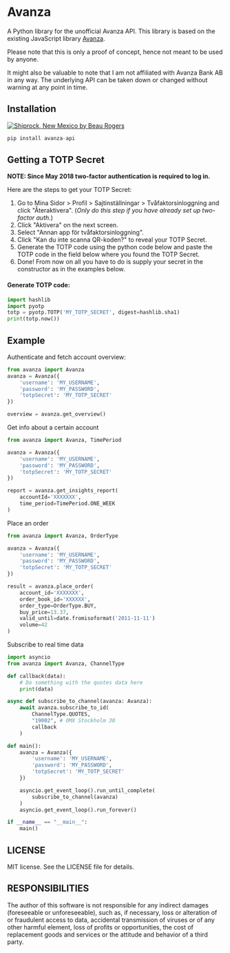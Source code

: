 # Avanza

A Python library for the unofficial Avanza API. This library is based on the existing JavaScript library [Avanza](https://github.com/fhqvst/avanza).

Please note that this is only a proof of concept, hence not meant to be used by anyone.

It might also be valuable to note that I am not affiliated with Avanza Bank AB in any way. The underlying API can be taken down or changed without warning at any point in time.

## Installation
[![](https://img.shields.io/pypi/v/avanza-api?style=flat-square&logo=pypi "Shiprock, New Mexico by Beau Rogers")](https://pypi.org/project/avanza-api/)
```python 
pip install avanza-api
```

## Getting a TOTP Secret

**NOTE: Since May 2018 two-factor authentication is required to log in.**

Here are the steps to get your TOTP Secret:

1. Go to Mina Sidor > Profil > Sajtinställningar > Tvåfaktorsinloggning and click "Återaktivera". (*Only do this step if you have already set up two-factor auth.*)
1. Click "Aktivera" on the next screen.
1. Select "Annan app för tvåfaktorsinloggning".
1. Click "Kan du inte scanna QR-koden?" to reveal your TOTP Secret.
1. Generate the TOTP code using the python code below and paste the TOTP code in the field below where you found the TOTP Secret.
1. Done! From now on all you have to do is supply your secret in the constructor as in the examples below.
#### Generate TOTP code:
```Python
import hashlib
import pyotp
totp = pyotp.TOTP('MY_TOTP_SECRET', digest=hashlib.sha1)
print(totp.now())
```
## Example

Authenticate and fetch account overview:

```python
from avanza import Avanza
avanza = Avanza({
    'username': 'MY_USERNAME',
    'password': 'MY_PASSWORD',
    'totpSecret': 'MY_TOTP_SECRET'
})

overview = avanza.get_overview()
```

Get info about a certain account
```python
from avanza import Avanza, TimePeriod

avanza = Avanza({
    'username': 'MY_USERNAME',
    'password': 'MY_PASSWORD',
    'totpSecret': 'MY_TOTP_SECRET'
})

report = avanza.get_insights_report(
    accountId='XXXXXXX',
    time_period=TimePeriod.ONE_WEEK
)
```

Place an order
```python
from avanza import Avanza, OrderType

avanza = Avanza({
    'username': 'MY_USERNAME',
    'password': 'MY_PASSWORD',
    'totpSecret': 'MY_TOTP_SECRET'
})

result = avanza.place_order(
    account_id='XXXXXXX',
    order_book_id='XXXXXX',
    order_type=OrderType.BUY,
    buy_price=13.37,
    valid_until=date.fromisoformat('2011-11-11')
    volume=42
)
```

Subscribe to real time data
```python
import asyncio
from avanza import Avanza, ChannelType

def callback(data):
    # Do something with the quotes data here
    print(data)

async def subscribe_to_channel(avanza: Avanza):
    await avanza.subscribe_to_id(
        ChannelType.QUOTES,
        "19002", # OMX Stockholm 30
        callback
    )

def main():
    avanza = Avanza({
        'username': 'MY_USERNAME',
        'password': 'MY_PASSWORD',
        'totpSecret': 'MY_TOTP_SECRET'
    })

    asyncio.get_event_loop().run_until_complete(
        subscribe_to_channel(avanza)
    )
    asyncio.get_event_loop().run_forever()

if __name__ == "__main__":
    main()
```

## LICENSE

MIT license. See the LICENSE file for details.

## RESPONSIBILITIES

The author of this software is not responsible for any indirect damages (foreseeable or unforeseeable), such as, if necessary, loss or alteration of or fraudulent access to data, accidental transmission of viruses or of any other harmful element, loss of profits or opportunities, the cost of replacement goods and services or the attitude and behavior of a third party.
